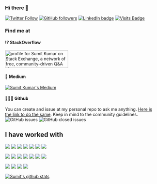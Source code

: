 ### Hi there 👋

[![Twitter Follow](https://img.shields.io/twitter/follow/sumitkumar1209?style=social)](https://twitter.com/sumitkumar1209) [![GitHub followers](https://img.shields.io/github/followers/sumitkumar1209?style=social)](https://github.com/sumitkumar1209) [![LinkedIn badge](https://img.shields.io/badge/LinkedIn-sumitkumar1209-blue)](https://linkedin.com/in/sumitkumar1209)
 [![Visits Badge](https://badges.pufler.dev/visits/sumitkumar1209/sumitkumar1209)](https://github.com/sumitkumar1209) 

### Find me at

#### ⁉️ StackOverflow
<a href="https://stackexchange.com/users/5624897"><img src="https://stackexchange.com/users/flair/5624897.png" width="208" height="58" alt="profile for Sumit Kumar on Stack Exchange, a network of free, community-driven Q&amp;A sites" title="profile for Sumit Kumar on Stack Exchange, a network of free, community-driven Q&amp;A sites"></a>

#### 📝 Medium
[![Sumit Kumar's Medium](https://github-readme-medium.vercel.app/?username=sumitkumar1209)](https://medium.com/@sumitkumar1209)

#### 👨🏻‍💻 Github
You can create and issue at my personal repo to ask me anything. [Here is the link to do the same](https://github.com/sumitkumar1209/sumitkumar1209/issues/new). Keep in mind to the community guidelines. ![GitHub issues](https://img.shields.io/github/issues/sumitkumar1209/sumitkumar1209?label=questions) ![GitHub closed issues](https://img.shields.io/github/issues-closed/sumitkumar1209/sumitkumar1209?label=questions)

## I have worked with
<img src="https://img.shields.io/badge/node.js%20-%2343853D.svg?&style=for-the-badge&logo=node.js&logoColor=white"/> <img src="https://img.shields.io/badge/javascript%20-%23323330.svg?&style=for-the-badge&logo=javascript&logoColor=%23F7DF1E"/> <img src="https://img.shields.io/badge/python%20-%2314354C.svg?&style=for-the-badge&logo=python&logoColor=white"/>
<img src="https://img.shields.io/badge/express.js%20-%23404d59.svg?&style=for-the-badge"/> <img src="https://img.shields.io/badge/react%20-%2320232a.svg?&style=for-the-badge&logo=react&logoColor=%2361DAFB"/> <img src="https://img.shields.io/badge/angular-js%20-%23E23237.svg?&style=for-the-badge&logo=angularjs&logoColor=white"/> <img src="https://img.shields.io/badge/django%20-%23092E20.svg?&style=for-the-badge&logo=django&logoColor=white"/>

<img src="https://img.shields.io/badge/AWS%20-%23FF9900.svg?&style=for-the-badge&logo=amazon-aws&logoColor=white"/> <img src="https://img.shields.io/badge/azure%20-%230072C6.svg?&style=for-the-badge&logo=azure-devops&logoColor=white"/>  <img src="https://img.shields.io/badge/heroku%20-%23430098.svg?&style=for-the-badge&logo=heroku&logoColor=white"/> <img src="https://img.shields.io/badge/Google%20Cloud%20-%234285F4.svg?&style=for-the-badge&logo=google-cloud&logoColor=white"/> <img src="https://img.shields.io/badge/DigitalOcean-%230167ff.svg?&style=for-the-badge&logo=digitalOcean&logoColor=white"/>
<img src="https://img.shields.io/badge/apache%20-%23D42029.svg?&style=for-the-badge&logo=apache&logoColor=white"/> <img src="https://img.shields.io/badge/nginx%20-%23009639.svg?&style=for-the-badge&logo=nginx&logoColor=white"/>

<img src ="https://img.shields.io/badge/MongoDB-%234ea94b.svg?&style=for-the-badge&logo=mongodb&logoColor=white"/> <img src="https://img.shields.io/badge/mysql-%2300f.svg?&style=for-the-badge&logo=mysql&logoColor=white"/> <img src ="https://img.shields.io/badge/postgres-%23316192.svg?&style=for-the-badge&logo=postgresql&logoColor=white"/> <img src="https://img.shields.io/badge/docker%20-%230db7ed.svg?&style=for-the-badge&logo=docker&logoColor=white"/>


[![Sumit's github stats](https://github-readme-stats.vercel.app/api?username=sumitkumar1209)](https://github.com/sumitkumar1209/sumitkumar1209)
